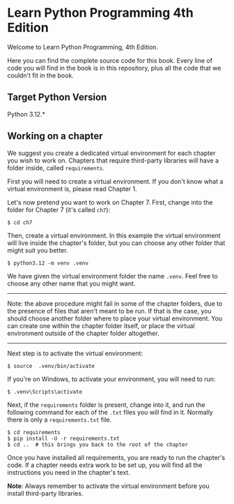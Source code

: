 # Learn Python Programming 4th Edition

Welcome to Learn Python Programming, 4th Edition.

Here you can find the complete source code for this book. Every
line of code you will find in the book is in this repository, plus
all the code that we couldn't fit in the book.

## Target Python Version

Python 3.12.*

## Working on a chapter

We suggest you create a dedicated virtual environment for each chapter
you wish to work on. Chapters that require third-party libraries will
have a folder inside, called `requirements`.

First you will need to create a virtual environment. If you don't know
what a virtual environment is, please read Chapter 1.

Let's now pretend you want to work on Chapter 7. First, change into the folder
for Chapter 7 (it's called `ch7`):

    $ cd ch7

Then, create a virtual environment. In this example the virtual environment
will live inside the chapter's folder, but you can choose any other folder
that might suit you better.

    $ python3.12 -m venv .venv

We have given the virtual environment folder the name `.venv`. Feel free
to choose any other name that you might want.

---

Note: the above procedure might fail in some of the chapter folders, due
to the presence of files that aren't meant to be run. If that is the case, you
should choose another folder where to place your virtual environment. You can
create one within the chapter folder itself, or place the virtual environment
outside of the chapter folder altogether.

---

Next step is to activate the virtual environment:

    $ source  .venv/bin/activate

If you're on Windows, to activate your environment, you will need to run:

    $ .venv\Scripts\activate

Next, if the `requirements` folder is present, change into it, and run
the following command for each of the `.txt` files you will find in it.
Normally there is only a `requirements.txt` file.

    $ cd requirements
    $ pip install -U -r requirements.txt
    $ cd ..  # this brings you back to the root of the chapter

Once you have installed all requirements, you are ready to run the
chapter's code. If a chapter needs extra work to be set up, you will
find all the instructions you need in the chapter's text.

**Note**:
Always remember to activate the virtual environment before you install
third-party libraries.
